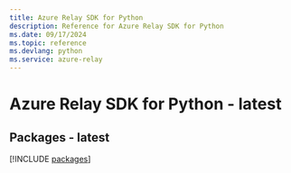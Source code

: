 ```yaml
---
title: Azure Relay SDK for Python
description: Reference for Azure Relay SDK for Python
ms.date: 09/17/2024
ms.topic: reference
ms.devlang: python
ms.service: azure-relay
---
```

# Azure Relay SDK for Python - latest
## Packages - latest
[!INCLUDE [packages](relay-index.md)]